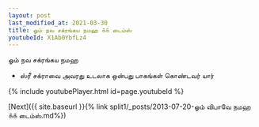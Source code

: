 ```yaml
---
layout: post
last_modified_at: 2021-03-30
title: ஓம் நவ சக்ரங்கய நமஹ ௧௧ டைம்ஸ்
youtubeId: X1Ab0YbfLz4
---
```

 
 
 ஓம் நவ சக்ரங்கய நமஹ  
 
 -  ஸ்ரீ சக்ராவை அவரது உடலாக ஒன்பது பாகங்கள் கொண்டவர் யார் 
 
  
 
  
 
 
 
 
 
 


{% include youtubePlayer.html id=page.youtubeId %}
 
[Next]({{ site.baseurl }}{% link  split1/_posts/2013-07-20-ஓம் விபாவே நமஹ ௧௧ டைம்ஸ்.md%})
 
